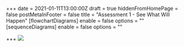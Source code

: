+++
date = 2021-01-11T13:00:00Z
draft = true
hiddenFromHomePage = false
postMetaInFooter = false
title = "Assessment 1 - See What Will Happen"
[flowchartDiagrams]
enable = false
options = ""
[sequenceDiagrams]
enable = false
options = ""

+++
![](/uploads/0t4a0895.JPG)